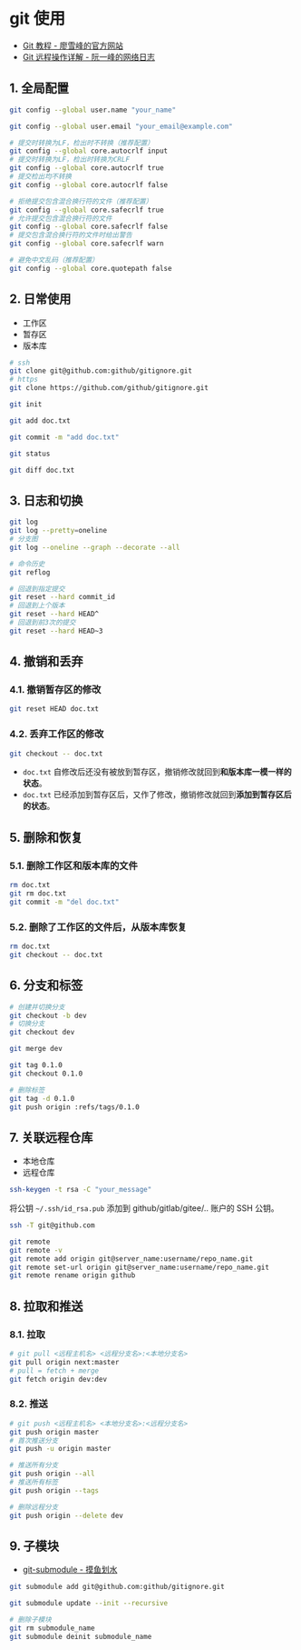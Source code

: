 # git 使用

- [Git 教程 - 廖雪峰的官方网站](https://www.liaoxuefeng.com/wiki/896043488029600)
- [Git 远程操作详解 - 阮一峰的网络日志](http://www.ruanyifeng.com/blog/2014/06/git_remote.html)

## 1. 全局配置

```bash
git config --global user.name "your_name"
```

```bash
git config --global user.email "your_email@example.com"
```

```bash
# 提交时转换为LF，检出时不转换（推荐配置）
git config --global core.autocrlf input
# 提交时转换为LF，检出时转换为CRLF
git config --global core.autocrlf true
# 提交检出均不转换
git config --global core.autocrlf false
```

```bash
# 拒绝提交包含混合换行符的文件（推荐配置）
git config --global core.safecrlf true
# 允许提交包含混合换行符的文件
git config --global core.safecrlf false
# 提交包含混合换行符的文件时给出警告
git config --global core.safecrlf warn
```

```bash
# 避免中文乱码（推荐配置）
git config --global core.quotepath false
```

## 2. 日常使用

- 工作区
- 暂存区
- 版本库

```bash
# ssh
git clone git@github.com:github/gitignore.git
# https
git clone https://github.com/github/gitignore.git
```

```bash
git init
```

```bash
git add doc.txt
```

```bash
git commit -m "add doc.txt"
```

```bash
git status
```

```bash
git diff doc.txt
```

## 3. 日志和切换

```bash
git log
git log --pretty=oneline
# 分支图
git log --oneline --graph --decorate --all
```

```bash
# 命令历史
git reflog
```

```bash
# 回退到指定提交
git reset --hard commit_id
# 回退到上个版本
git reset --hard HEAD^
# 回退到前3次的提交
git reset --hard HEAD~3
```

## 4. 撤销和丢弃

### 4.1. 撤销暂存区的修改

```bash
git reset HEAD doc.txt
```

### 4.2. 丢弃工作区的修改

```bash
git checkout -- doc.txt
```

- `doc.txt` 自修改后还没有被放到暂存区，撤销修改就回到**和版本库一模一样的状态**。
- `doc.txt` 已经添加到暂存区后，又作了修改，撤销修改就回到**添加到暂存区后的状态**。

## 5. 删除和恢复

### 5.1. 删除工作区和版本库的文件

```bash
rm doc.txt
git rm doc.txt
git commit -m "del doc.txt"
```

### 5.2. 删除了工作区的文件后，从版本库恢复

```bash
rm doc.txt
git checkout -- doc.txt
```

## 6. 分支和标签

```bash
# 创建并切换分支
git checkout -b dev
# 切换分支
git checkout dev
```

```bash
git merge dev
```

```bash
git tag 0.1.0
git checkout 0.1.0
```

```bash
# 删除标签
git tag -d 0.1.0
git push origin :refs/tags/0.1.0
```

## 7. 关联远程仓库

- 本地仓库
- 远程仓库

```bash
ssh-keygen -t rsa -C "your_message"
```

将公钥 `~/.ssh/id_rsa.pub` 添加到 github/gitlab/gitee/.. 账户的 SSH 公钥。

```bash
ssh -T git@github.com
```

```bash
git remote
git remote -v
git remote add origin git@server_name:username/repo_name.git
git remote set-url origin git@server_name:username/repo_name.git
git remote rename origin github
```

## 8. 拉取和推送

### 8.1. 拉取

```bash
# git pull <远程主机名> <远程分支名>:<本地分支名>
git pull origin next:master
# pull = fetch + merge
git fetch origin dev:dev
```

### 8.2. 推送

```bash
# git push <远程主机名> <本地分支名>:<远程分支名>
git push origin master
# 首次推送分支
git push -u origin master
```

```bash
# 推送所有分支
git push origin --all
# 推送所有标签
git push origin --tags
```

```bash
# 删除远程分支
git push origin --delete dev
```

## 9. 子模块

- [git-submodule - 摸鱼划水](https://blog.justwe.site/post/git-submodule/)

```bash
git submodule add git@github.com:github/gitignore.git
```

```bash
git submodule update --init --recursive
```

```bash
# 删除子模块
git rm submodule_name
git submodule deinit submodule_name
```
